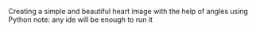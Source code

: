 Creating a simple and beautiful heart image with the help of angles using Python
note: any ide will be enough to run it
